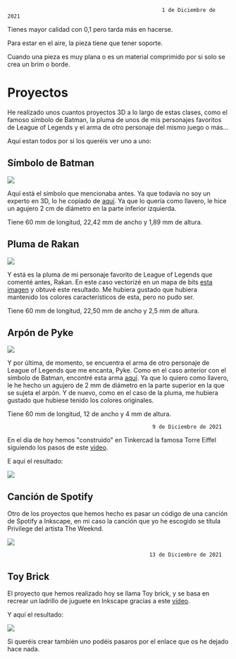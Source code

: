 
                                                     1 de Diciembre de 2021
   
Tienes mayor calidad con 0,1 pero tarda más en hacerse. 

Para estar en el aire, la pieza tiene que tener soporte.

Cuando una pieza es muy plana o es un material comprimido por si solo se crea un brim o borde.

# Proyectos


He realizado unos cuantos proyectos 3D a lo largo de estas clases, como el famoso símbolo de Batman, la pluma de unos de mis personajes favoritos de League of Legends y el arma de otro personaje del mismo juego o más...
 
Aquí estan todos por si los queréis ver uno a uno:

[]()

[]()

[]()

[]()

[]()

## Símbolo de Batman

![](https://github.com/Tabrih/3D/blob/main/Im%C3%A1genes/Screenshot%202021-12-01%20at%2013-05-14%20christian_llavero%20Tinkercad.png)

Aquí está el símbolo que mencionaba antes. Ya que todavía no soy un experto en 3D, lo he copiado de [aquí](https://www.thingiverse.com/thing:59886). Ya que lo quería como llavero, le hice un agujero 2 cm de diámetro en la parte inferior izquierda. 

Tiene 60 mm de longitud, 22,42 mm de ancho y 1,89 mm de altura.


## Pluma de Rakan

![](https://github.com/Tabrih/3D/blob/main/Im%C3%A1genes/Screenshot%202021-12-01%20at%2013-05-42%20Pluma%20de%20Rakan%20Tinkercad.png)


Y está es la pluma de mi personaje favorito de League of Legends que comenté antes, Rakan. En este caso vectorizé en un mapa de bits [esta imagen](https://github.com/Tabrih/3D/blob/main/Im%C3%A1genes/rakan%20feather.jpeg) y obtuvé este resultado. Me hubiera gustado que hubiera mantenido los colores característicos de esta, pero no pudo ser. 

Tiene 60 mm de longitud, 22,50 mm de ancho y 2,5 mm de altura.


## Arpón de Pyke

![](https://github.com/Tabrih/3D/blob/main/Im%C3%A1genes/Screenshot%202021-12-01%20at%2013-05-53%20Pyke%20Arma%20Imprimir%20Tinkercad.png)

Y por última, de momento, se encuentra el arma de otro personaje de League of Legends que me encanta, Pyke. Como en el caso anterior con el símbolo de Batman, encontré esta arma [aquí](https://www.thingiverse.com/thing:4512780). Ya que lo quiero como llavero, le he hecho un agujero de 2 mm de diámetro en la parte superior en la que se sujeta el arpón. Y de nuevo, como en el caso de la pluma, me hubiera gustado que hubiese tenido los colores originales. 

Tiene 60 mm de longitud, 12 de ancho y 4 mm de altura.

                                                  9 de Diciembre de 2021
                                     
 En el día de hoy hemos "construido" en Tinkercad la famosa Torre Eiffel siguiendo los pasos de este [vídeo](https://www.youtube.com/watch?v=LOKpUSnjHao). 
 
 E aquí el resultado:
 
 ![](https://github.com/Tabrih/3D/blob/main/Im%C3%A1genes/Torre%20eiffel%20tinkercad.png)
 
 ## Canción de Spotify
 
Otro de los proyectos que hemos hecho es pasar un código de una canción de Spotify a Inkscape, en mi caso la canción que yo he escogido se títula Privilege del artista The Weeknd.

![](https://github.com/Tabrih/3D/blob/main/Im%C3%A1genes/Canci%C3%B3n%20Inkscape.png)
 
 
                                                 13 de Diciembre de 2021
                                      
## Toy Brick

El proyecto que hemos realizado hoy se llama Toy brick, y se basa en recrear un ladrillo de juguete en Inkscape gracias a este [vídeo](https://www.youtube.com/watch?v=H-sqDzjrhHw). 

Y aquí el resultado:

![](https://github.com/Tabrih/3D/blob/main/Im%C3%A1genes/Toy%20Brick%20Tinkercad.png)

Si queréis crear también uno podéis pasaros por el enlace que os he dejado hace nada.
